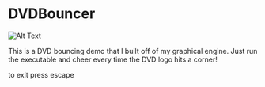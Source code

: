 # DVDBouncer

![Alt Text](https://media.giphy.com/media/ZSNcw6MJvpG7RKEnPS/giphy.gif)

This is a DVD bouncing demo that I built off of my graphical engine. 
Just run the executable and cheer every time the DVD logo hits a corner!

to exit press escape
